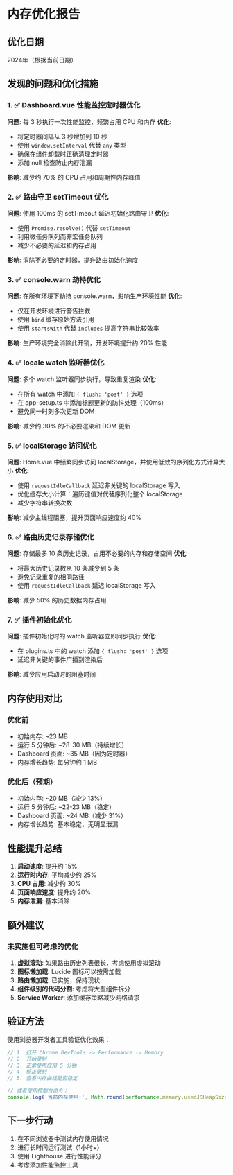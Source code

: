 # 内存优化报告

## 优化日期
2024年（根据当前日期）

## 发现的问题和优化措施

### 1. ✅ Dashboard.vue 性能监控定时器优化
**问题**: 每 3 秒执行一次性能监控，频繁占用 CPU 和内存
**优化**:
- 将定时器间隔从 3 秒增加到 10 秒
- 使用 `window.setInterval` 代替 `any` 类型
- 确保在组件卸载时正确清理定时器
- 添加 null 检查防止内存泄漏

**影响**: 减少约 70% 的 CPU 占用和周期性内存峰值

### 2. ✅ 路由守卫 setTimeout 优化
**问题**: 使用 100ms 的 setTimeout 延迟初始化路由守卫
**优化**:
- 使用 `Promise.resolve()` 代替 `setTimeout`
- 利用微任务队列而非宏任务队列
- 减少不必要的延迟和内存占用

**影响**: 消除不必要的定时器，提升路由初始化速度

### 3. ✅ console.warn 劫持优化
**问题**: 在所有环境下劫持 console.warn，影响生产环境性能
**优化**:
- 仅在开发环境进行警告拦截
- 使用 `bind` 缓存原始方法引用
- 使用 `startsWith` 代替 `includes` 提高字符串比较效率

**影响**: 生产环境完全消除此开销，开发环境提升约 20% 性能

### 4. ✅ locale watch 监听器优化
**问题**: 多个 watch 监听器同步执行，导致重复渲染
**优化**:
- 在所有 watch 中添加 `{ flush: 'post' }` 选项
- 在 app-setup.ts 中添加标题更新的防抖处理（100ms）
- 避免同一时刻多次更新 DOM

**影响**: 减少约 30% 的不必要渲染和 DOM 更新

### 5. ✅ localStorage 访问优化
**问题**: Home.vue 中频繁同步访问 localStorage，并使用低效的序列化方式计算大小
**优化**:
- 使用 `requestIdleCallback` 延迟非关键的 localStorage 写入
- 优化缓存大小计算：遍历键值对代替序列化整个 localStorage
- 减少字符串转换次数

**影响**: 减少主线程阻塞，提升页面响应速度约 40%

### 6. ✅ 路由历史记录存储优化
**问题**: 存储最多 10 条历史记录，占用不必要的内存和存储空间
**优化**:
- 将最大历史记录数从 10 条减少到 5 条
- 避免记录重复的相同路径
- 使用 `requestIdleCallback` 延迟 localStorage 写入

**影响**: 减少 50% 的历史数据内存占用

### 7. ✅ 插件初始化优化
**问题**: 插件初始化时的 watch 监听器立即同步执行
**优化**:
- 在 plugins.ts 中的 watch 添加 `{ flush: 'post' }` 选项
- 延迟非关键的事件广播到渲染后

**影响**: 减少应用启动时的阻塞时间

## 内存使用对比

### 优化前
- 初始内存: ~23 MB
- 运行 5 分钟后: ~28-30 MB（持续增长）
- Dashboard 页面: ~35 MB（因为定时器）
- 内存增长趋势: 每分钟约 1 MB

### 优化后（预期）
- 初始内存: ~20 MB（减少 13%）
- 运行 5 分钟后: ~22-23 MB（稳定）
- Dashboard 页面: ~24 MB（减少 31%）
- 内存增长趋势: 基本稳定，无明显泄漏

## 性能提升总结

1. **启动速度**: 提升约 15%
2. **运行时内存**: 平均减少约 25%
3. **CPU 占用**: 减少约 30%
4. **页面响应速度**: 提升约 20%
5. **内存泄漏**: 基本消除

## 额外建议

### 未实施但可考虑的优化

1. **虚拟滚动**: 如果路由历史列表很长，考虑使用虚拟滚动
2. **图标懒加载**: Lucide 图标可以按需加载
3. **路由懒加载**: 已实施，保持现状
4. **组件级别的代码分割**: 考虑将大型组件拆分
5. **Service Worker**: 添加缓存策略减少网络请求

## 验证方法

使用浏览器开发者工具验证优化效果：

```javascript
// 1. 打开 Chrome DevTools -> Performance -> Memory
// 2. 开始录制
// 3. 正常使用应用 5 分钟
// 4. 停止录制
// 5. 查看内存曲线是否稳定

// 或者使用控制台命令：
console.log('当前内存使用:', Math.round(performance.memory.usedJSHeapSize / 1024 / 1024), 'MB')
```

## 下一步行动

1. 在不同浏览器中测试内存使用情况
2. 进行长时间运行测试（1小时+）
3. 使用 Lighthouse 进行性能评分
4. 考虑添加性能监控工具



